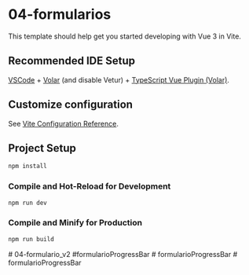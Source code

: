 # 04-formularios

This template should help get you started developing with Vue 3 in Vite.

## Recommended IDE Setup

[VSCode](https://code.visualstudio.com/) + [Volar](https://marketplace.visualstudio.com/items?itemName=Vue.volar) (and disable Vetur) + [TypeScript Vue Plugin (Volar)](https://marketplace.visualstudio.com/items?itemName=Vue.vscode-typescript-vue-plugin).

## Customize configuration

See [Vite Configuration Reference](https://vitejs.dev/config/).

## Project Setup

```sh
npm install
```

### Compile and Hot-Reload for Development

```sh
npm run dev
```

### Compile and Minify for Production

```sh
npm run build
```
#   0 4 - f o r m u l a r i o _ v 2  
 # f o r m u l a r i o P r o g r e s s B a r  
 #   f o r m u l a r i o P r o g r e s s B a r  
 #   f o r m u l a r i o P r o g r e s s B a r  
 